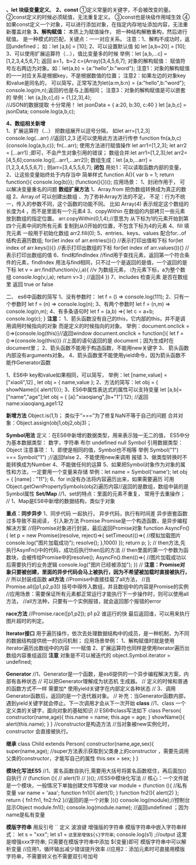 **、let 块级变量定义**。
**2、const** 
   ①定义常量的关键字，不会被改变的量。
   ②const定义的时候必须赋值，无法重复定义。
   ③const也是块级作用域生效
   ④如果const定义一个对象，可以进行添加对象，在指定内存地址添加内容，无法重新覆盖对象
**3、解构赋值：**
本质上为赋值操作， 把一种结构解散重构，然后进行赋值。
是一种模式的匹配，关键点：一一对应关系。
注意：1、解构不成功时，返回undefined； 如：let [a,b] = [10];
      2、可以设置默认值 如 let [a,b=20] = [10]; 
      3、可以使用扩展运算符（...），值比变量多的时候
      举例：let [a,b,...c] = [1,2,3,4,5,6,7];
      返回 a=1，b=2  c=(Array)[3,4,5,6,7];
对象的解构赋值：
赋值符号左右两边为对象。如：let{a,b} = {a:"hello",b:"word"};
注意1：对象的解构赋值的一一对应关系是根据key，不是根据数值的位置；
注意2：如果左边的对象key和value是同名的， 可以简写，正常写法为let{a:m,b:n} = {a:"hello",b:"word"}; console.log(m,n);返回的也是与上面相同；
注意3：对象的解构赋值是可以嵌套的
        举例：let {a,[b,c],d} = {1,[2,3],4};        
 //JSON的数据提取 十分常用！
    let jsonData = {
        a:20,
        b:30,
        c:40
    }
    let [a,b,c] = jsonData;
    console.log(a,b,c); 
    
**4、数组相关新增**   
1、扩展运算符（...） 把数组展开以逗号分隔，
如let arr=[1,2,3]  console.log(...arr) //返回1,2,3
还可以使用此方法进行传参
function fn(a,b,c){console.log(a,b,c)};   fn(...arr);
使用方法进行赋值操作
let arr1=[1,2,3];  let arr2 = [...arr1] ;即可，不会产生对象引用的错误；
数组合并:let arr1=[1,2,3];let arr2=[4,5,6];console.log([...arr1,...arr2]);
数组生成：let [a,b,...arr] = [1,2,3,4,5,5,6,7] ; 则arr=[3,4,5,5,6,7];
**闭包**
用处1：可以读取函数内部的变量，2、让这些变量始终处于内存当中
简单样式
function A(){ var b = 1;  return function(){ console.log(b)}};
(function(){})();
应用场景：
    1、封闭作用于， 可以解决变量重名的问题
**数组扩展方法**
1、Array.from 把伪数组转换成为真正的数组
2、Array.of 可以创建出数组 、为了弥补Array方法的不足， 
不足：行为不统一，传入的参数不同，这个函数的功能不同。
比如 Array(4) 表示规定这个数组的长度为4 ，而不是里面有一个元素4
3、copyWithin   在数组的内部拷贝一些元素放到数组的指定位置。
arr.copyWithin(0,1,4);//意思为 从下标为1的元素开始到第四个元素中间的所有元素 复制到从0开始的位置，不包含下标为4的元素
4、fill  填充元素 一般用于初始化数组 arr2.fill(0);
5、entries、keys、values 配合for...of 结构去遍历数组;
    for(let index of arr.entries()){} //表示打印出值和下标
    for(let index of arr.keys()){} //表示打印出数组的下标
    for(let index of arr.values()){} //表示打印出数组的值
6、find和findIndex  //find用于查找元素，返回第一个符合条件的元素，findIndex 用法与find相同，只不过一个是返回的是值，一个返回的是下标
 let v = arr.find(function(v,i,a){
        //v 为数组元素， i为元素下标，a为整个数组
        console.log(v,i,a);
        return v>3 ; //返回4
    })
7、includes 检查元素 是否在数组里 返回 true or false

二、
es6中函数的简写
1、没有参数时：
let f = () => console.log(111);
2、只有一个参数时
let f = (n) => console.log(n);
3、有两个参数时 
let f = (n,m) => console.log(n,m);
4、有多条语句时
let f = (a,b) =>{
    let c = a+b;
    console.log(c);
}
**注意：**
1、箭头函数没有自己的this，它内部的this，并不是调用调用时候指向的对象
而是定义的时候指向的对象。
举例：document.onclick = ()=>{console.log(this)}//返回window
document.onclick = function(){ let f = ()=>{console.log(this)}}
//上面的语句返回的是 document；因为生成时在document里；
2、箭头函数不能用于构造函数，不能用new关键字
3、 箭头函数内部没有arguments对象。
4、箭头函数里不能使用yield命令，因为箭头函数不能作Generator函数

1、ES6中 key和value如果相同，可以简写， 举例：let [name,value] = ["xiaoli",12] , let obj = { name,value };
2、方法的简写：let obj = { showName(){ alert(1)}};
3、ES6中属性表达式的属性可以支持变量 let [a,b]=["name","age"];let obj = { [a]:"xiaoqiang",[b+"1"]:12}; //返回name:xiaoqiang,age1:12   

**新增方法**
Object.is(1,1)； 类似于“===”为了修复NaN不等于自己的问题
合并对象：Object.assign(obj1,obj2,obj3)；

**Symbol用法**
定义：在ES6中新增的数据类型，用来表示独一无二的值，
    ES5中分为基本数据类型： 数字，字符串 布尔 undefined null Symbol
             引用数据类型：Object 
 注意事项：
 1、即使是相同的值，Symbol也不相等 举例  Symbol("1") === Symbol("1") ;//返回false
 2、不能使用new来调用 报错
 3、做类型转换时不能转换成为Number
 4、不能做任何的运算
 5、如果把Symbol对象作为对象的属性和方法，一定要用一个变量来存储
 举例：let name = Symbol('name'); let obj = { [name] : "11"};
 6、for in没有办法将内容遍历出来，如果需要遍历 可用Object.getOwnPropertySymbols(obj2)遍历内容//返回的是数组，数组中装的是Symbol属性
 **Set/Map**
     //1、set的特点：里面的元素不重复， 常用于去重操作；
         // 1、Map是ES6中新增的数据结构，类似于对象
         
 **重点：同步异步**
 1、同步代码 一起执行， 异步代码，执行有时间差
 异步嵌套函数过多导致不易阅读， 引入新方法 Promise
 Promise是一个构造函数，是异步编程解决方案 
  //将Promise对象进行封装，最后返回Promise对象
    function AsyncFn(){
        let p = new Promise((resolve, reject)=>{
            setTimeout(()=>{
                //模拟加载图片
                console.log("图片加载成功");
                resolve();
            },1000)
        });
        return p;
    };
//    then方法,先执行AsynFn()中的代码，成功后执行then后的方法
//    then里面的第一个参数为函数块，会被传给Promise中的resolve();
    AsyncFn().then(()=>{
        //图片加载成功以后需要执行的业务逻辑
        console.log("图片已经被添加");
    })
//    **注意：Promise对象只要被创建，里面的异步代码会马上被执行，因为不希望被加载时直接被执行，**
//     所以封装成函数
**all方法**
//Promise中直接挂载了all方法，
//且Promise.all([p1,p2,p3])  括号中得传入数组，并且数组中的内容是Promise的实例
//应用场景：需要保证所有元素都正常运行才能执行下一步操作时，则可以使用all方法，
//all方法种，只要有一个实例报错，就会返回那个报错的error

**race方法**
 //Promise.race([p1,p2]);  p1 p2 谁运行的快 最后返回谁，可以用来执行图片超时的判定。
 
 **Iterator接口**
 用于遍历操作，依次去处理数据结构中的成员，是一种机制，为不同的数据结构提供统一的访问机制；
 应用场景举例：
 1、解构赋值时就是使用iterator遍历出数组中的内容 一一赋值
 2、扩展运算符也同样是使用iterator遍历出数组内容重组返回
 **注意**
 对象是不可以被迭代的  object.Symbol.iterator  = undefined;
 
 **Generator**
     //1、Generator是一个函数，是es6提供的一个异步编程解决方案，内部有各种状态
 //    可以把Generator理解成为状态机 生成器。
 //    定义的时候和普通的函数方式不一样 需要加* 使用yield关键字在内部定义各种状态
//     3、调用Generator函数后，返回的是一个迭代器对象。
//     补充：当Generator函数内部，遇到yield关键字就会停止。下一次调用才会从下一次开始
**class**
    //1、class 一个定义类的关键字，面向对象的基础知识
    // ES6中class写法如下
        class Person{
            constructor(name,age){
                this.name = name;
                this.age = age;
            }
            showName(){
                alert(this.name);
            }
        }
            //constructor是构造方法
            //当对象被new实例化时， constructor 会直接被执行。

**继承**
    class Child extends Person{
        constructor(name,age,sex){
            super(name,age);  //super方法表示获取到父类身上的constructor ，需要先调用父类的constructor，才能写自己的属性
            this.sex = sex;
        }
    }
 
 **模块化写法ES5**
     //1、匿名函数自执行,需要用大括号将匿名函数框住，再后面加()自执行
     // (function (){
     //     alert(1)
     // })();
     //ES5中模块化写法
 //    核心：一个文件就是一个模块，一般情况下单独创建文件写模块
    var module = (function (){
         //私有变量
         var name = 'aaa';
         function fn1(){
             alert(1);
         }
         function fn2(){
             alert(2)
         };
         return {
             fn1:fn1,
             fn2:fn2
         }//返回的是一个对象
     })()
     console.log(module);//控制台显示Object
     module.fn1();
     console.log(module.name); //返回undefined ；因为name是私有变量
     
     
 **模版字符串**
 用反引号 `` 定义  波浪键  增强版的字符串
 模版字符串中嵌入字符串样式： 
 let s = "xxx";
 let s1 = `这里是增强${s}字符串`;
 console.log(s1) ;//output 这里是增强xxx字符串;
 只需要在模版字符串中添加 ${变量}即可
 模版字符串中可以解析变量
     //应用1，循环输出减少错误提升效率
     //应用2：添加元素时可直接用模版字符串，不需要转义也不需要双引号加号